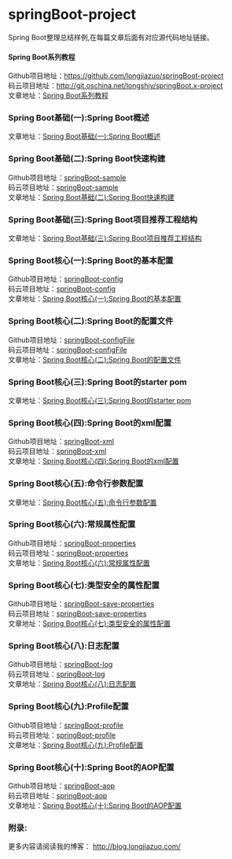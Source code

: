# springBoot-project
Spring Boot整理总结样例,在每篇文章后面有对应源代码地址链接。
#### Spring Boot系列教程<br>
Github项目地址：<a href="https://github.com/longjiazuo/springBoot-project" target="_blank">https://github.com/longjiazuo/springBoot-project <br>
码云项目地址：<a href="http://git.oschina.net/longshiy/springBoot-project" target="_blank">http://git.oschina.net/longshiy/springBoot.x-project <br>
文章地址：<a href="http://blog.longjiazuo.com/archives/category/code_language/springBoot" target="_blank">Spring Boot系列教程</a><br>

### Spring Boot基础(一):Spring Boot概述
文章地址：<a href="http://blog.longjiazuo.com/archives/1516" target="_blank">Spring Boot基础(一):Spring Boot概述</a><br>

### Spring Boot基础(二):Spring Boot快速构建
Github项目地址：<a href="https://github.com/longjiazuo/springBoot-sample" target="_blank">springBoot-sample</a><br>
码云项目地址：<a href="http://git.oschina.net/longshiy/springBoot-sample" target="_blank">springBoot-sample</a><br>
文章地址：<a href="http://blog.longjiazuo.com/archives/1530" target="_blank">Spring Boot基础(二):Spring Boot快速构建</a><br>

### Spring Boot基础(三):Spring Boot项目推荐工程结构
文章地址：<a href="http://blog.longjiazuo.com/archives/1903" target="_blank">Spring Boot基础(三):Spring Boot项目推荐工程结构</a><br>

### Spring Boot核心(一):Spring Boot的基本配置
Github项目地址：<a href="https://github.com/longjiazuo/springBoot-project/tree/master/springBoot-config" target="_blank">springBoot-config</a><br>
码云项目地址：<a href="http://git.oschina.net/longshiy/springBoot-project/tree/master/springBoot-config" target="_blank">springBoot-config</a><br>
文章地址：<a href="http://blog.longjiazuo.com/archives/1546" target="_blank">Spring Boot核心(一):Spring Boot的基本配置</a><br>

### Spring Boot核心(二):Spring Boot的配置文件
Github项目地址：<a href="https://github.com/longjiazuo/springBoot-project/tree/master/springBoot-configFile" target="_blank">springBoot-configFile</a><br>
码云项目地址：<a href="http://git.oschina.net/longshiy/springBoot-project/tree/master/springBoot-configFile" target="_blank">springBoot-configFile</a><br>
文章地址：<a href="http://blog.longjiazuo.com/archives/1558" target="_blank">Spring Boot核心(二):Spring Boot的配置文件</a><br>

### Spring Boot核心(三):Spring Boot的starter pom
文章地址：<a href="http://blog.longjiazuo.com/archives/1563" target="_blank">Spring Boot核心(三):Spring Boot的starter pom</a><br>

### Spring Boot核心(四):Spring Boot的xml配置
Github项目地址：<a href="https://github.com/longjiazuo/springBoot-project/tree/master/springBoot-xml" target="_blank">springBoot-xml</a><br>
码云项目地址：<a href="http://git.oschina.net/longshiy/springBoot-project/tree/master/springBoot-xml" target="_blank">springBoot-xml</a><br>
文章地址：<a href="http://blog.longjiazuo.com/archives/1565" target="_blank">Spring Boot核心(四):Spring Boot的xml配置</a><br>

### Spring Boot核心(五):命令行参数配置
文章地址：<a href="http://blog.longjiazuo.com/archives/1569" target="_blank">Spring Boot核心(五):命令行参数配置</a><br>

### Spring Boot核心(六):常规属性配置
Github项目地址：<a href="https://github.com/longjiazuo/springBoot-project/tree/master/springBoot-properties" target="_blank">springBoot-properties</a><br>
码云项目地址：<a href="http://git.oschina.net/longshiy/springBoot-project/tree/master/springBoot-properties" target="_blank">springBoot-properties</a><br>
文章地址：<a href="http://blog.longjiazuo.com/archives/1572" target="_blank">Spring Boot核心(六):常规属性配置</a><br>

### Spring Boot核心(七):类型安全的属性配置
Github项目地址：<a href="https://github.com/longjiazuo/springBoot-project/tree/master/springBoot-save-properties" target="_blank">springBoot-save-properties</a><br>
码云项目地址：<a href="http://git.oschina.net/longshiy/springBoot-project/tree/master/springBoot-save-properties" target="_blank">springBoot-save-properties</a><br>
文章地址：<a href="http://blog.longjiazuo.com/archives/1582" target="_blank">Spring Boot核心(七):类型安全的属性配置</a><br>

### Spring Boot核心(八):日志配置
Github项目地址：<a href="https://github.com/longjiazuo/springBoot-project/tree/master/springBoot-log" target="_blank">springBoot-log</a><br>
码云项目地址：<a href="http://git.oschina.net/longshiy/springBoot-project/tree/master/springBoot-log" target="_blank">springBoot-log</a><br>
文章地址：<a href="http://blog.longjiazuo.com/archives/1592" target="_blank">Spring Boot核心(八):日志配置</a><br>

### Spring Boot核心(九):Profile配置
Github项目地址：<a href="https://github.com/longjiazuo/springBoot-project/tree/master/springBoot-profile" target="_blank">springBoot-profile</a><br>
码云项目地址：<a href="http://git.oschina.net/longshiy/springBoot-project/tree/master/springBoot-profile" target="_blank">springBoot-profile</a><br>
文章地址：<a href="http://blog.longjiazuo.com/archives/1596" target="_blank">Spring Boot核心(九):Profile配置</a><br>

### Spring Boot核心(十):Spring Boot的AOP配置
Github项目地址：<a href="https://github.com/longjiazuo/springBoot-project/tree/master/springBoot-aop" target="_blank">springBoot-aop</a><br>
码云项目地址：<a href="http://git.oschina.net/longshiy/springBoot-project/tree/master/springBoot-aop" target="_blank">springBoot-aop</a><br>
文章地址：<a href="http://blog.longjiazuo.com/archives/1606" target="_blank">Spring Boot核心(十):Spring Boot的AOP配置</a><br>

### 附录:
更多内容请阅读我的博客：
<a href="http://blog.longjiazuo.com/" target="_blank">http://blog.longjiazuo.com/

